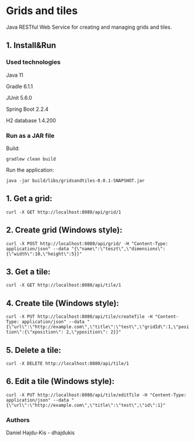 # Grids and tiles
Java RESTful Web Service for creating and managing grids and tiles.

## 1. Install&Run

### Used technologies

Java 11

Gradle 6.1.1

JUnit 5.6.0

Spring Boot 2.2.4

H2 database 1.4.200

### Run as a JAR file

Build:

`gradlew clean build`

Run the application:

`java -jar build/libs/gridsandtiles-0.0.1-SNAPSHOT.jar`

## 1. Get a grid:

`curl -X GET http://localhost:8080/api/grid/1`

## 2. Create grid (Windows style):

`curl -X POST http://localhost:8080/api/grid/ -H "Content-Type: application/json" --data "{\"name\":\"teszt\",\"dimensions\":{\"width\":10,\"height\":5}}"`

## 3. Get a tile:

`curl -X GET http://localhost:8080/api/tile/1`

## 4. Create tile (Windows style):

`curl -X PUT http://localhost:8080/api/tile/createTile -H "Content-Type: application/json" --data "{\"url\":\"http://example.com\",\"title\":\"test\",\"gridId\":1,\"position\":{\"xposition\": 2,\"yposition\": 2}}"`

## 5. Delete a tile:

`curl -X DELETE http://localhost:8080/api/tile/1`

## 6. Edit a tile (Windows style):

`curl -X PUT http://localhost:8080/api/tile/editTile -H "Content-Type: application/json" --data "{\"url\":\"http://example.com\",\"title\":\"test\",\"id\":1}"`

### Authors
Daniel Hajdu-Kis - dhajdukis
